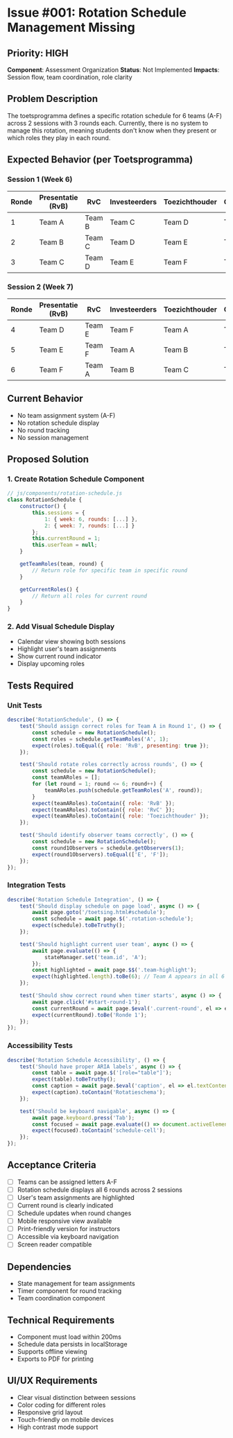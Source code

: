 # Issue #001: Rotation Schedule Management Missing

## Priority: HIGH
**Component**: Assessment Organization
**Status**: Not Implemented
**Impacts**: Session flow, team coordination, role clarity

## Problem Description
The toetsprogramma defines a specific rotation schedule for 6 teams (A-F) across 2 sessions with 3 rounds each. Currently, there is no system to manage this rotation, meaning students don't know when they present or which roles they play in each round.

## Expected Behavior (per Toetsprogramma)

### Session 1 (Week 6)
| Ronde | Presentatie (RvB) | RvC | Investeerders | Toezichthouder | Observatoren |
|-------|------------------|-----|---------------|----------------|--------------|
| 1 | Team A | Team B | Team C | Team D | Team E, F |
| 2 | Team B | Team C | Team D | Team E | Team F, A |
| 3 | Team C | Team D | Team E | Team F | Team A, B |

### Session 2 (Week 7)
| Ronde | Presentatie (RvB) | RvC | Investeerders | Toezichthouder | Observatoren |
|-------|------------------|-----|---------------|----------------|--------------|
| 4 | Team D | Team E | Team F | Team A | Team B, C |
| 5 | Team E | Team F | Team A | Team B | Team C, D |
| 6 | Team F | Team A | Team B | Team C | Team D, E |

## Current Behavior
- No team assignment system (A-F)
- No rotation schedule display
- No round tracking
- No session management

## Proposed Solution

### 1. Create Rotation Schedule Component
```javascript
// js/components/rotation-schedule.js
class RotationSchedule {
    constructor() {
        this.sessions = {
            1: { week: 6, rounds: [...] },
            2: { week: 7, rounds: [...] }
        };
        this.currentRound = 1;
        this.userTeam = null;
    }

    getTeamRoles(team, round) {
        // Return role for specific team in specific round
    }

    getCurrentRoles() {
        // Return all roles for current round
    }
}
```

### 2. Add Visual Schedule Display
- Calendar view showing both sessions
- Highlight user's team assignments
- Show current round indicator
- Display upcoming roles

## Tests Required

### Unit Tests
```javascript
describe('RotationSchedule', () => {
    test('Should assign correct roles for Team A in Round 1', () => {
        const schedule = new RotationSchedule();
        const roles = schedule.getTeamRoles('A', 1);
        expect(roles).toEqual({ role: 'RvB', presenting: true });
    });

    test('Should rotate roles correctly across rounds', () => {
        const schedule = new RotationSchedule();
        const teamARoles = [];
        for (let round = 1; round <= 6; round++) {
            teamARoles.push(schedule.getTeamRoles('A', round));
        }
        expect(teamARoles).toContain({ role: 'RvB' });
        expect(teamARoles).toContain({ role: 'RvC' });
        expect(teamARoles).toContain({ role: 'Toezichthouder' });
    });

    test('Should identify observer teams correctly', () => {
        const schedule = new RotationSchedule();
        const round1Observers = schedule.getObservers(1);
        expect(round1Observers).toEqual(['E', 'F']);
    });
});
```

### Integration Tests
```javascript
describe('Rotation Schedule Integration', () => {
    test('Should display schedule on page load', async () => {
        await page.goto('/toetsing.html#schedule');
        const schedule = await page.$('.rotation-schedule');
        expect(schedule).toBeTruthy();
    });

    test('Should highlight current user team', async () => {
        await page.evaluate(() => {
            stateManager.set('team.id', 'A');
        });
        const highlighted = await page.$$('.team-highlight');
        expect(highlighted.length).toBe(6); // Team A appears in all 6 rounds
    });

    test('Should show correct round when timer starts', async () => {
        await page.click('#start-round-1');
        const currentRound = await page.$eval('.current-round', el => el.textContent);
        expect(currentRound).toBe('Ronde 1');
    });
});
```

### Accessibility Tests
```javascript
describe('Rotation Schedule Accessibility', () => {
    test('Should have proper ARIA labels', async () => {
        const table = await page.$('[role="table"]');
        expect(table).toBeTruthy();
        const caption = await page.$eval('caption', el => el.textContent);
        expect(caption).toContain('Rotatieschema');
    });

    test('Should be keyboard navigable', async () => {
        await page.keyboard.press('Tab');
        const focused = await page.evaluate(() => document.activeElement.className);
        expect(focused).toContain('schedule-cell');
    });
});
```

## Acceptance Criteria
- [ ] Teams can be assigned letters A-F
- [ ] Rotation schedule displays all 6 rounds across 2 sessions
- [ ] User's team assignments are highlighted
- [ ] Current round is clearly indicated
- [ ] Schedule updates when round changes
- [ ] Mobile responsive view available
- [ ] Print-friendly version for instructors
- [ ] Accessible via keyboard navigation
- [ ] Screen reader compatible

## Dependencies
- State management for team assignments
- Timer component for round tracking
- Team coordination component

## Technical Requirements
- Component must load within 200ms
- Schedule data persists in localStorage
- Supports offline viewing
- Exports to PDF for printing

## UI/UX Requirements
- Clear visual distinction between sessions
- Color coding for different roles
- Responsive grid layout
- Touch-friendly on mobile devices
- High contrast mode support